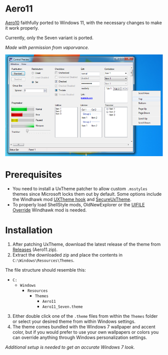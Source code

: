 # Aero11

[Aero10](https://www.deviantart.com/vaporvance/art/909711949) faithfully ported to Windows 11, with the necessary changes to make it work properly.

Currently, only the Seven variant is ported.

*Made with permission from vaporvance.*

![screenshot](screenshot.png)

# Prerequisites

* You need to install a UxTheme patcher to allow custom `.msstyles` themes since Microsoft locks them out by default. Some options include the Windhawk mod [UXTheme hook](https://windhawk.net/mods/uxtheme-hook) and [SecureUxTheme](https://github.com/namazso/SecureUxTheme).
* To properly load ShellStyle mods, OldNewExplorer or the [UIFILE Override](https://windhawk.net/mods/uifile-override) Windhawk mod is needed.

# Installation

1. After patching UxTheme, download the latest release of the theme from [Releases](https://github.com/SandTechStuff/Aero11/releases) (Aero11.zip).
2. Extract the downloaded zip and place the contents in `C:\Windows\Resources\Themes`.

The file structure should resemble this:

- `C:`
	- `Windows`
		- `Resources`
			- `Themes`
				- `Aero11`
				- `Aero11_Seven.theme`
3. Either double click one of the `.theme` files from within the `Themes` folder or select your desired theme from within Windows settings.
4. The theme comes bundled with the Windows 7 wallpaper and accent color, but if you would prefer to use your own wallpapers or colors you can override anything through Windows personalization settings.

_Additional setup is needed to get an accurate Windows 7 look._
